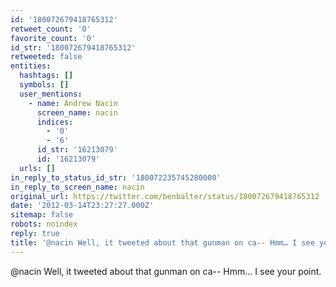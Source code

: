 ```yaml
---
id: '180072679418765312'
retweet_count: '0'
favorite_count: '0'
id_str: '180072679418765312'
retweeted: false
entities:
  hashtags: []
  symbols: []
  user_mentions:
    - name: Andrew Nacin
      screen_name: nacin
      indices:
        - '0'
        - '6'
      id_str: '16213079'
      id: '16213079'
  urls: []
in_reply_to_status_id_str: '180072235745280000'
in_reply_to_screen_name: nacin
original_url: https://twitter.com/benbalter/status/180072679418765312
date: '2012-03-14T23:27:27.000Z'
sitemap: false
robots: noindex
reply: true
title: '@nacin Well, it tweeted about that gunman on ca-- Hmm… I see your point.'
---
```


@nacin Well, it tweeted about that gunman on ca-- Hmm… I see your point.